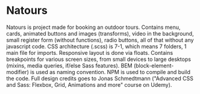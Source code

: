 # Natours
Natours is project made for booking an outdoor tours.
Contains menu, cards, animated buttons and images (transforms), video in the background, small register form (without functions), radio buttons,
all of that without any javascript code.
CSS architecture (.scss) is 7-1, which means 7 folders, 1 main file for imports.
Responsive layout is done via floats. Contains breakpoints for various screen sizes, 
from small devices to large desktops (mixins, media queries, if/else Sass features).
BEM (block-element-modifier) is used as naming convention.
NPM is used to compile and build the code.
Full design credits goes to Jonas Schmedtmann ("Advanced CSS and Sass: Flexbox, Grid, Animations and more" course on Udemy).

